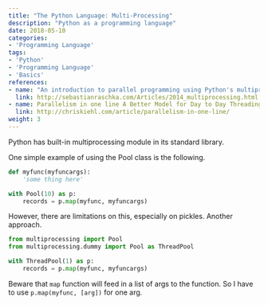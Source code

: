 ```yaml
---
title: "The Python Language: Multi-Processing"
description: "Python as a programming language"
date: 2018-05-10
categories:
- 'Programming Language'
tags:
- 'Python'
- 'Programming Language'
- 'Basics'
references:
- name: "An introduction to parallel programming using Python's multiprocessing module"
  link: http://sebastianraschka.com/Articles/2014_multiprocessing.html
- name: Parallelism in one line A Better Model for Day to Day Threading Tasks
  link: http://chriskiehl.com/article/parallelism-in-one-line/
weight: 3
---
```



Python has built-in multiprocessing module in its standard library.

One simple example of using the Pool class is the following.

```python
def myfunc(myfuncargs):
    'some thing here'

with Pool(10) as p:
    records = p.map(myfunc, myfuncargs)
```

However, there are limitations on this, especially on pickles. Another approach.

```python
from multiprocessing import Pool
from multiprocessing.dummy import Pool as ThreadPool

with ThreadPool(1) as p:
    records = p.map(myfunc, myfuncargs)
```

Beware that `map` function will feed in a list of args to the function. So I have to use `p.map(myfunc, [arg])` for one arg.

